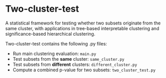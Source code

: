 # Two-cluster-test
A statistical framework for testing whether two subsets originate from the same cluster, with applications in tree-based interpretable clustering and significance-based hierarchical clustering.

Two-cluster-test contains the following .py files:
- Run main clustering evaluation: `main.py`
- Test subsets from the **same** cluster: `same_cluster.py`
- Test subsets from **different** clusters: `different_cluster.py`
- Compute a combined p-value for two subsets: `two_cluster_test.py`
